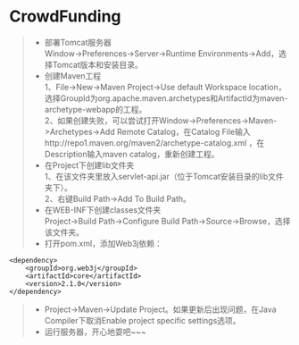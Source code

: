 # CrowdFunding

> * 部署Tomcat服务器  
Window->Preferences->Server->Runtime Environments->Add，选择Tomcat版本和安装目录。  
> * 创建Maven工程  
1、File->New->Maven Project->Use default Workspace location，选择GroupId为org.apache.maven.archetypes和ArtifactId为maven-archetype-webapp的工程。  
2、如果创建失败，可以尝试打开Window->Preferences->Maven->Archetypes->Add Remote Catalog，在Catalog File输入http://repo1.maven.org/maven2/archetype-catalog.xml ，在Description输入maven catalog，重新创建工程。  
> * 在Project下创建lib文件夹  
1、在该文件夹里放入servlet-api.jar（位于Tomcat安装目录的lib文件夹下）。  
2、右键Build Path->Add To Build Path。  
> * 在WEB-INF下创建classes文件夹  
Project->Build Path->Configure Build Path->Source->Browse，选择该文件夹。  
> * 打开pom.xml，添加Web3j依赖：  
```
<dependency>
	<groupId>org.web3j</groupId>
	<artifactId>core</artifactId>
	<version>2.1.0</version>
</dependency>
```
> * Project->Maven->Update Project。如果更新后出现问题，在Java Compiler下取消Enable project specific settings选项。  
> * 运行服务器，开心地耍吧~~~  
